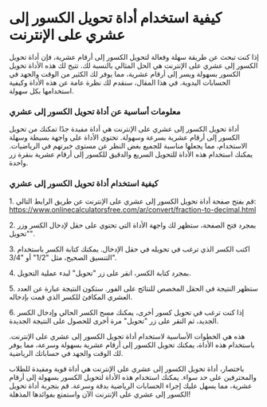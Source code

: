 كيفية استخدام أداة تحويل الكسور إلى عشري على الإنترنت
=====================================================

إذا كنت تبحث عن طريقة سهلة وفعالة لتحويل الكسور إلى أرقام عشرية، فإن أداة تحويل الكسور إلى عشري على الإنترنت هي الحل المثالي بالنسبة لك. تتيح لك هذه الأداة تحويل الكسور بسهولة ويسر إلى أرقام عشرية، مما يوفر لك الكثير من الوقت والجهد في الحسابات اليدوية. في هذا المقال، سنقدم لك نظرة عامة عن هذه الأداة وكيفية استخدامها بكل سهولة.

### معلومات أساسية عن أداة تحويل الكسور إلى عشري

أداة تحويل الكسور إلى عشري على الإنترنت هي أداة مفيدة جدًا تمكنك من تحويل الكسور إلى أرقام عشرية بسرعة وسهولة. تحتوي الأداة على واجهة بسيطة وسهلة الاستخدام، مما يجعلها مناسبة للجميع بغض النظر عن مستوى خبرتهم في الرياضيات. يمكنك استخدام هذه الأداة للتحويل السريع والدقيق للكسور إلى أرقام عشرية بنقرة زر واحدة.

### كيفية استخدام أداة تحويل الكسور إلى عشري

1\. قم بفتح صفحة أداة تحويل الكسور إلى عشري على الإنترنت عن طريق الرابط التالي: <https://www.onlinecalculatorsfree.com/ar/convert/fraction-to-decimal.html>

2\. بمجرد فتح الصفحة، ستظهر لك واجهة الأداة التي تحتوي على حقل لإدخال الكسر وزر "تحويل".

3\. اكتب الكسر الذي ترغب في تحويله في حقل الإدخال. يمكنك كتابة الكسر باستخدام التنسيق الصحيح، مثل "1/2" أو "3/4".

4\. بمجرد كتابة الكسر، انقر على زر "تحويل" لبدء عملية التحويل.

5\. ستظهر النتيجة في الحقل المخصص للنتائج على الفور. ستكون النتيجة عبارة عن العدد العشري المكافئ للكسر الذي قمت بإدخاله.

6\. إذا كنت ترغب في تحويل كسور أخرى، يمكنك مسح الكسر الحالي وإدخال الكسر الجديد، ثم النقر على زر "تحويل" مرة أخرى للحصول على النتيجة الجديدة.

هذه هي الخطوات الأساسية لاستخدام أداة تحويل الكسور إلى عشري على الإنترنت. باستخدام هذه الأداة، يمكنك تحويل الكسور إلى أرقام عشرية بسهولة وسرعة، مما يوفر لك الوقت والجهد في حساباتك الرياضية.

باختصار، أداة تحويل الكسور إلى عشري على الإنترنت هي أداة قوية ومفيدة للطلاب والمحترفين على حد سواء. يمكنك استخدام هذه الأداة لتحويل الكسور بسهولة إلى أرقام عشرية، مما يسهل عليك إجراء الحسابات الرياضية بدقة وسرعة. قم بتجربة أداة تحويل الكسور إلى عشري على الإنترنت الآن واستمتع بفوائدها المذهلة!